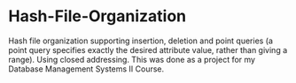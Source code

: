 # Hash-File-Organization
Hash file organization supporting insertion, deletion and point queries (a point query specifies exactly the desired attribute value, rather than giving a range). Using closed addressing. 
This was done as a project for my Database Management Systems II	Course.
